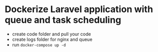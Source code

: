 # Dockerize Laravel application with queue and task scheduling

- create code folder and pull your code
- create logs folder for nginx and queue
- run `docker-compose up -d`
